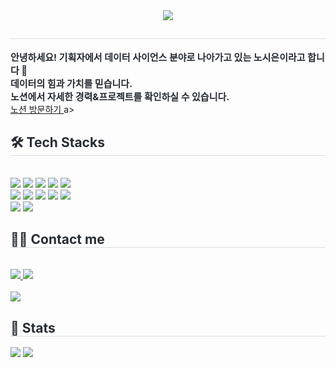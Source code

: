 <div align= "center">
    <img src="https://capsule-render.vercel.app/api?type=waving&color=0:ffa8f3,100:8c20f8&height=180&text=Data만큼%20강력하고%20매력적인%20노시은입니다.%20&animation=&fontColor=000000&fontSize=40" />
    </div>
    <div style="text-align: left;"> 
    <h2 style="border-bottom: 1px solid #d8dee4; color: #282d33;">  </h2>  
    <div style="font-weight: 700; font-size: 15px; text-align: left; color: #282d33;"> 안녕하세요! 기획자에서 데이터 사이언스 분야로 나아가고 있는 노시은이라고 합니다 🌱 </li></li><br>데이터의 힘과 가치를 믿습니다.  </div> 
    <div style="font-weight: 700; font-size: 15px; text-align: left; color: #282d33;"> 노션에서 자세한 경력&프로젝트를 확인하실 수 있습니다.</div>
    <a href = "https://www.notion.so/Data-7f5b29edd37e4aaeaf4a6393559ddee1?pvs=4"> 노션 방문하기  </a>a>
    </div>
    <div style="text-align: left;">
    <h2 style="border-bottom: 1px solid #d8dee4; color: #282d33;"> 🛠️ Tech Stacks </h2> <br> 
    <div style="margin: ; text-align: left;" "text-align: left;"> <img src="https://img.shields.io/badge/Django-092E20?style=flat-square&logo=Django&logoColor=white">
          <img src="https://img.shields.io/badge/C-A8B9CC?style=flat-square&logo=C&logoColor=white">
          <img src="https://img.shields.io/badge/Selenium-43B02A?style=flat-square&logo=Selenium&logoColor=white">
          <img src="https://img.shields.io/badge/Slack-4A154B?style=flat-square&logo=Slack&logoColor=white">
          <img src="https://img.shields.io/badge/Tensorflow-FF6F00?style=flat-square&logo=Tensorflow&logoColor=white">
          <br/><img src="https://img.shields.io/badge/Github-181717?style=flat-square&logo=Github&logoColor=white">
          <img src="https://img.shields.io/badge/Python-3776AB?style=flat-square&logo=Python&logoColor=white">
          <img src="https://img.shields.io/badge/Notion-000000?style=flat-square&logo=Notion&logoColor=white">
          <img src="https://img.shields.io/badge/MySQL-4479A1?style=flat-square&logo=MySQL&logoColor=white">
          <img src="https://img.shields.io/badge/Keras-D00000?style=flat-square&logo=Keras&logoColor=white">
          <br/><img src="https://img.shields.io/badge/Discord-5865F2?style=flat-square&logo=Discord&logoColor=white">
          <img src="https://img.shields.io/badge/HTML5-E34F26?style=flat-square&logo=HTML5&logoColor=white">
          </div>
    </div>
    <div style="text-align: left;">
    <h2 style="border-bottom: 1px solid #d8dee4; color: #282d33;"> 🧑‍💻 Contact me </h2> <br> 
    <div style="text-align: left;"> <a href=https://www.notion.so/Data-7f5b29edd37e4aaeaf4a6393559ddee1?pvs=4> <img src="https://img.shields.io/badge/Notion-000000?style=flat-square&logo=Notion&logoColor=white&link=https://www.notion.so/Data-7f5b29edd37e4aaeaf4a6393559ddee1?pvs=4"> </a>
         <a href=mailto:candy980617@gmail.com> <img src="https://img.shields.io/badge/Gmail-EA4335?style=flat-square&logo=Gmail&logoColor=white&link=mailto:candy980617@gmail.com"> </a>
          </div>  <br> 
    <div style="text-align: left;"> <a href="https://hits.seeyoufarm.com"> <img src="https://hits.seeyoufarm.com/api/count/incr/badge.svg?url=https%3A%2F%2Fgithub.com%2Fsieunrroh%2F&count_bg=%23000000&title_bg=%23000000&icon=github.svg&icon_color=%23FFFFFF&title=GitHub&edge_flat=false"/></a>
       </div> 
    </div>
    <div style="text-align: left;"> 
    <h2 style="border-bottom: 1px solid #d8dee4; color: #282d33;"> 🏅 Stats </h2> <div style="text-align: left;"> <img src="https://github-readme-stats.vercel.app/api?username=sieunrroh&bg_color=60,ffffff,ffffff&title_color=000000&text_color=000000"
         /> <img src="https://github-readme-stats.vercel.app/api/top-langs/?username=sieunrroh&layout=compact&bg_color=60,ffffff,ffffff&title_color=000000&text_color=000000"
           /> </div> 
    </div>
    
